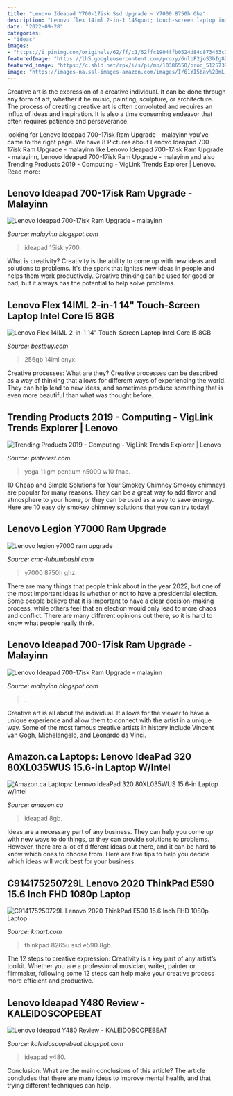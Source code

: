 ```yaml
---
title: "Lenovo Ideapad Y700-17isk Ssd Upgrade ~ Y7000 8750h Ghz"
description: "Lenovo flex 14iml 2-in-1 14&quot; touch-screen laptop intel core i5 8gb"
date: "2022-09-28"
categories:
- "ideas"
images:
- "https://i.pinimg.com/originals/62/ff/c1/62ffc1904ffb0524d84c873433c3dfff.jpg"
featuredImage: "https://lh5.googleusercontent.com/proxy/6nlbF2joS3bIg8Zq6Rm4u2ku5TgS7IPkI1UkuF-3Z5LKbNx-LxVkluFEfnaO8BMUZKzIGzELp29BL4DNNfywx-CUw4UFkzdc=w1200-h630-pd"
featured_image: "https://c.shld.net/rpx/i/s/pi/mp/10386550/prod_5125739714?src=https:%2F%2Fimages-na.ssl-images-amazon.com%2Fimages%2FI%2F61jFXWOsqvL._SL1000_.jpg&amp;d=e8e9d3175fedba3c5842ee13d1d89ced322832b6&amp;hei=333&amp;wid=333&amp;op_sharpen=1"
image: "https://images-na.ssl-images-amazon.com/images/I/61YI5bav%2BmL._AC_SX569_.jpg"
---
```



Creative art is the expression of a creative individual. It can be done through any form of art, whether it be music, painting, sculpture, or architecture. The process of creating creative art is often convoluted and requires an influx of ideas and inspiration. It is also a time consuming endeavor that often requires patience and perseverance.

	

		
looking for Lenovo Ideapad 700-17isk Ram Upgrade - malayinn you've came to the right page. We have 8 Pictures about Lenovo Ideapad 700-17isk Ram Upgrade - malayinn like Lenovo Ideapad 700-17isk Ram Upgrade - malayinn, Lenovo Ideapad 700-17isk Ram Upgrade - malayinn and also Trending Products 2019 - Computing - VigLink Trends Explorer | Lenovo. Read more:
		
    
## Lenovo Ideapad 700-17isk Ram Upgrade - Malayinn

<img loading=lazy src="https://i.ytimg.com/vi/NzcUPjD9SEA/maxresdefault.jpg" onerror="this.onerror=null;this.src='https://tse2.mm.bing.net/th?id=OIP.AliacQam2zinMO_5Cq6GXAHaEK&amp;pid=15.1';" alt="Lenovo Ideapad 700-17isk Ram Upgrade - malayinn">

_Source: malayinn.blogspot.com_

>ideapad 15isk y700. 

	

What is creativity?
Creativity is the ability to come up with new ideas and solutions to problems. It's the spark that ignites new ideas in people and helps them work productively. Creative thinking can be used for good or bad, but it always has the potential to help solve problems.

    
## Lenovo Flex 14IML 2-in-1 14&quot; Touch-Screen Laptop Intel Core I5 8GB

<img loading=lazy src="https://pisces.bbystatic.com/image2/BestBuy_US/images/products/6379/6379949_sd.jpg;maxHeight=640;maxWidth=550" onerror="this.onerror=null;this.src='https://tse1.mm.bing.net/th?id=OIP.Gp6_fYVoHvq8k9cufy2vKgHaHa&amp;pid=15.1';" alt="Lenovo Flex 14IML 2-in-1 14&quot; Touch-Screen Laptop Intel Core i5 8GB">

_Source: bestbuy.com_

>256gb 14iml onyx. 

	

Creative processes: What are they?
Creative processes can be described as a way of thinking that allows for different ways of experiencing the world. They can help lead to new ideas, and sometimes produce something that is even more beautiful than what was thought before.

    
## Trending Products 2019 - Computing - VigLink Trends Explorer | Lenovo

<img loading=lazy src="https://i.pinimg.com/originals/62/ff/c1/62ffc1904ffb0524d84c873433c3dfff.jpg" onerror="this.onerror=null;this.src='https://tse3.mm.bing.net/th?id=OIP.XzsG7OUcakRniuG9wapYjAAAAA&amp;pid=15.1';" alt="Trending Products 2019 - Computing - VigLink Trends Explorer | Lenovo">

_Source: pinterest.com_

>yoga 11igm pentium n5000 w10 fnac. 

	

10 Cheap and Simple Solutions for Your Smokey Chimney
Smokey chimneys are popular for many reasons. They can be a great way to add flavor and atmosphere to your home, or they can be used as a way to save energy. Here are 10 easy diy smokey chimney solutions that you can try today!

    
## Lenovo Legion Y7000 Ram Upgrade

<img loading=lazy src="https://www.62233.ru/upload/products/code/584474_2.jpg" onerror="this.onerror=null;this.src='https://tse3.mm.bing.net/th?id=OIP.64-5AKQ9zMOjFSmLhzjY3gHaFy&amp;pid=15.1';" alt="Lenovo legion y7000 ram upgrade">

_Source: cmc-lubumbashi.com_

>y7000 8750h ghz. 

	

There are many things that people think about in the year 2022, but one of the most important ideas is whether or not to have a presidential election. Some people believe that it is important to have a clear decision-making process, while others feel that an election would only lead to more chaos and conflict. There are many different opinions out there, so it is hard to know what people really think.

    
## Lenovo Ideapad 700-17isk Ram Upgrade - Malayinn

<img loading=lazy src="https://lh5.googleusercontent.com/proxy/6nlbF2joS3bIg8Zq6Rm4u2ku5TgS7IPkI1UkuF-3Z5LKbNx-LxVkluFEfnaO8BMUZKzIGzELp29BL4DNNfywx-CUw4UFkzdc=w1200-h630-pd" onerror="this.onerror=null;this.src='https://tse4.mm.bing.net/th?id=OIP.kLtqsza03xwubczl2quXBgHaD4&amp;pid=15.1';" alt="Lenovo Ideapad 700-17isk Ram Upgrade - malayinn">

_Source: malayinn.blogspot.com_

>. 

	

Creative art is all about the individual. It allows for the viewer to have a unique experience and allow them to connect with the artist in a unique way. Some of the most famous creative artists in history include Vincent van Gogh, Michelangelo, and Leonardo da Vinci.

    
## Amazon.ca Laptops: Lenovo IdeaPad 320 80XL035WUS 15.6-in Laptop W/Intel

<img loading=lazy src="https://images-na.ssl-images-amazon.com/images/I/61YI5bav%2BmL._AC_SX569_.jpg" onerror="this.onerror=null;this.src='https://tse3.mm.bing.net/th?id=OIP.iO4zPLnJRZLODZnF9EdqTAHaGA&amp;pid=15.1';" alt="Amazon.ca Laptops: Lenovo IdeaPad 320 80XL035WUS 15.6-in Laptop w/Intel">

_Source: amazon.ca_

>ideapad 8gb. 

	

Ideas are a necessary part of any business. They can help you come up with new ways to do things, or they can provide solutions to problems. However, there are a lot of different ideas out there, and it can be hard to know which ones to choose from. Here are five tips to help you decide which ideas will work best for your business.

    
## C914175250729L Lenovo 2020 ThinkPad E590 15.6 Inch FHD 1080p Laptop

<img loading=lazy src="https://c.shld.net/rpx/i/s/pi/mp/10386550/prod_5125739714?src=https:%2F%2Fimages-na.ssl-images-amazon.com%2Fimages%2FI%2F61jFXWOsqvL._SL1000_.jpg&amp;d=e8e9d3175fedba3c5842ee13d1d89ced322832b6&amp;hei=333&amp;wid=333&amp;op_sharpen=1" onerror="this.onerror=null;this.src='https://tse2.mm.bing.net/th?id=OIP.pVGtxweRdj6VwAMK4VDoxgAAAA&amp;pid=15.1';" alt="C914175250729L Lenovo 2020 ThinkPad E590 15.6 Inch FHD 1080p Laptop">

_Source: kmart.com_

>thinkpad 8265u ssd e590 8gb. 

	

The 12 steps to creative expression:
Creativity is a key part of any artist’s toolkit. Whether you are a professional musician, writer, painter or filmmaker, following some 12 steps can help make your creative process more efficient and productive.

    
## Lenovo Ideapad Y480 Review - KALEIDOSCOPEBEAT

<img loading=lazy src="https://i.ytimg.com/vi/WOf1DhVuipk/hqdefault.jpg" onerror="this.onerror=null;this.src='https://tse1.mm.bing.net/th?id=OIP.zE7v3p0RC3ourLd5V0lKdQHaFj&amp;pid=15.1';" alt="Lenovo Ideapad Y480 Review - KALEIDOSCOPEBEAT">

_Source: kaleidoscopebeat.blogspot.com_

>ideapad y480. 

	

Conclusion: What are the main conclusions of this article?
The article concludes that there are many ideas to improve mental health, and that trying different techniques can help.

